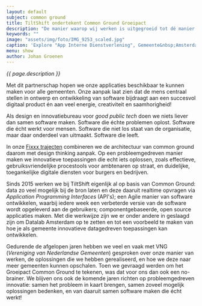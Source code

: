 ```yaml
---
layout: default
subject: common ground
title: TiltShift ondertekent Common Ground Groeipact
description: "De manier waarop wij werken is uitgegroeid tot dé manier waarop gemeenten samen software willen maken. Dat is tof! Het was voor ons dan ook logisch om Common Ground partner te worden."
keywords: ""
image: "assets/img/foto/IMG_9253_scaled.jpg"
caption: 'Explore "App Interne Dienstverlening", Gemeente&nbsp;Amsterdam'
menu: show
author: Johan Groenen
---
```

*{{ page.description }}*

Met dit partnerschap hopen we onze applicaties beschikbaar te kunnen maken voor alle gemeenten. Onze aanpak laat zien dat de mens centraal stellen in ontwerp en ontwikkeling van software bijdraagt aan een succesvol digitaal product én aan veel energie, creativiteit en saamhorigheid!

Als design en innovatiebureau voor *good public tech* doen we niets liever dan samen software maken. Software die échte problemen oplost. Software die écht werkt voor mensen. Software die niet los staat van de organisatie, maar daar onderdeel van uitmaakt. Software die leeft.

In onze <a href="/fixxx">Fixxx trajecten</a> combineren we de architectuur van common ground daarom met design thinking aanpak. Op een probleemgedreven manier maken we innovatieve toepassingen die echt iets oplossen, zoals effectieve, gebruiksvriendelijke procestools voor ambtenaren op straat, en duidelijke, toegankelijke digitale diensten voor burgers en bedrijven.

Sinds 2015 werken we bij TiltShift eigenlijk al op basis van Common Ground: data zo veel mogelijk bij de bron laten en deze daaruit realtime opvragen via *Application Programming Interfaces* (API's); een Agile manier van software ontwikkelen, waarbij iedere week een verbeterde versie van de software wordt opgeleverd aan de gebruikers; componentgebaseerde, open source applicaties maken. Met die werkwijze zijn we er onder andere in geslaagd zijn om Datalab Amsterdam op te zetten en tot een voorbeeld te maken van hoe je als gemeente innovatieve datagedreven toepassingen kan ontwikkelen.

Gedurende de afgelopen jaren hebben we veel en vaak met VNG (*Vereniging van Nederlandse Gemeenten*) gesproken over onze manier van werken, de oplossingen die we hebben gerealiseerd, en hoe we deze naar meer gemeenten kunnen opschalen. Toen we gevraagd werden om het Groeipact Common Ground te tekenen, was dat voor ons dan ook een no-brainer. We blijven ons ook de komende jaren richten op probleemgedreven innovatie: samen het probleem in kaart brengen, samen zoveel mogelijk oplossingen bedenken, en van daaruit samen software maken die écht werkt!